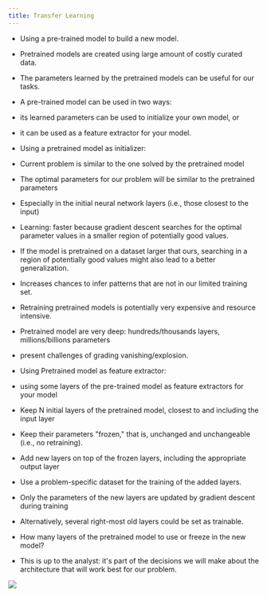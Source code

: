 ```yaml
---
title: Transfer Learning
---
```


- Using a pre-trained model to build a new model.
- Pretrained models are created using large amount of costly curated data.
- The parameters learned by the pretrained models can be useful for our tasks.
- A pre-trained model can be used in two ways:
- its learned parameters can be used to initialize your own model, or
- it can be used as a feature extractor for your model.
- Using a pretrained model as initializer:
- Current problem is similar to the one solved by the pretrained model
- The optimal parameters for our problem will be similar to the pretrained parameters
- Especially in the initial neural network layers (i.e., those closest to the input)
- Learning: faster because gradient descent searches for the optimal parameter values in a smaller region of potentially good values.
- If the model is pretrained on a dataset larger that ours, searching in a region of potentially good values might also lead to a better generalization.
- Increases chances to infer patterns that are not in our limited training set.

- Retraining pretrained models is potentially very expensive and resource intensive.
- Pretrained model are very deep: hundreds/thousands layers, millions/billions parameters
- present challenges of grading vanishing/explosion.
- Using Pretrained model as feature extractor:
- using some layers of the pre-trained model as feature extractors for your model
- Keep N initial layers of the pretrained model, closest to and including the input layer
- Keep their parameters "frozen," that is, unchanged and unchangeable (i.e., no retraining).
- Add new layers on top of the frozen layers, including the appropriate output layer
- Use a problem-specific dataset for the training of the added layers.
- Only the parameters of the new layers are updated by gradient descent during training
- Alternatively, several right-most old layers could be set as trainable.
- How many layers of the pretrained model to use or freeze in the new model?
- This is up to the analyst: it's part of the decisions we will make about the architecture that will work best for our problem.

![](../attachments/cleanshot-2025-04-20-at-2346352x.png)

